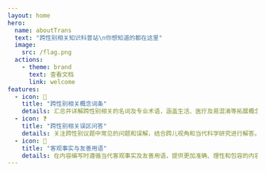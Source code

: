 ```yaml
---
layout: home
hero:
  name: aboutTrans
  text: "跨性别相关知识科普站\n你想知道的都在这里"
  image:
    src: /flag.png
  actions:
    - theme: brand
      text: 查看文档
      link: welcome
features:
  - icon: 📖
    title: "跨性别相关概念词条"
    details: 汇总并详解跨性别相关的名词及专业术语，涵盖生活、医疗及易混淆等拓展概念。
  - icon: ❓
    title: "跨性别相关误区问答"
    details: 关注跨性别议题中常见的问题和误解，结合跨儿视角和当代科学研究进行解答。
  - icon: 🔬
    title: "客观事实与友善用语"
    details: 在内容编写时遵循当代客观事实及友善用语，提供更加准确、理性和包容的内容。
---
```

